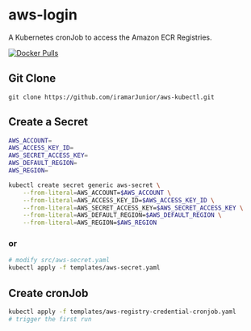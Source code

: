 # aws-login
A Kubernetes cronJob to access the Amazon ECR Registries. 

[![Docker Pulls](https://img.shields.io/badge/Build-success-green)](https://hub.docker.com/r/iramarjunior/aws-kubectl/)

## Git Clone
```git
git clone https://github.com/iramarJunior/aws-kubectl.git
```

## Create a Secret

```bash
AWS_ACCOUNT=
AWS_ACCESS_KEY_ID=
AWS_SECRET_ACCESS_KEY=
AWS_DEFAULT_REGION=
AWS_REGION=

kubectl create secret generic aws-secret \
    --from-literal=AWS_ACCOUNT=$AWS_ACCOUNT \
    --from-literal=AWS_ACCESS_KEY_ID=$AWS_ACCESS_KEY_ID \
    --from-literal=AWS_SECRET_ACCESS_KEY=$AWS_SECRET_ACCESS_KEY \
    --from-literal=AWS_DEFAULT_REGION=$AWS_DEFAULT_REGION \
    --from-literal=AWS_REGION=$AWS_REGION
```

### or

```bash
# modify src/aws-secret.yaml
kubectl apply -f templates/aws-secret.yaml
```

## Create cronJob
```bash
kubectl apply -f templates/aws-registry-credential-cronjob.yaml
# trigger the first run
``` 
